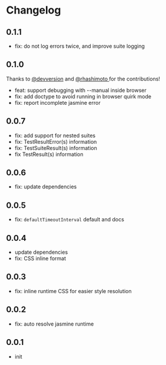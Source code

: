 # Changelog

## 0.1.1
- fix: do not log errors twice, and improve suite logging

## 0.1.0

Thanks to [@devversion](https://github.com/devversion) and [@rhashimoto
](https://github.com/rhashimoto) for the contributions!
- feat: support debugging with --manual inside browser
- fix: add doctype to avoid running in browser quirk mode
- fix: report incomplete jasmine error

## 0.0.7
- fix: add support for nested suites
- fix: TestResultError(s) information
- fix: TestSuiteResult(s) information
- fix TestResult(s) information

## 0.0.6
- fix: update dependencies 

## 0.0.5
- fix: `defaultTimeoutInterval` default and docs

## 0.0.4
- update dependencies
- fix: CSS inline format

## 0.0.3
- fix: inline runtime CSS for easier style resolution

## 0.0.2
- fix: auto resolve jasmine runtime

## 0.0.1
- init